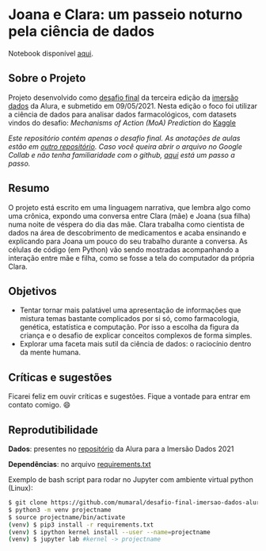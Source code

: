 # Joana e Clara: um passeio noturno pela ciência de dados

Notebook disponível [aqui](https://github.com/mumaral/desafio-final-imersao-dados-alura/blob/main/Desafio_Final_Murilo.ipynb).

## Sobre o Projeto

Projeto desenvolvido como [desafio final](https://github.com/alura-cursos/imersao-dados-desafio-final) da terceira edição da [imersão dados](https://github.com/alura-cursos/imersaodados3) da Alura, e submetido em 09/05/2021. Nesta edição o foco foi utilizar a ciência de dados para analisar dados farmacológicos, com datasets vindos do desafio: *Mechanisms of Action (MoA) Prediction* do [Kaggle](https://www.kaggle.com/c/lish-moa)

*Este repositório contém apenas o desafio final. As anotações de aulas estão em [outro repositório](https://github.com/mumaral/imersao-dados-alura). Caso você queira abrir o arquivo no Google Collab e não tenha familiaridade com o github, [aqui](https://github.com/mumaral/imersao-dados-alura) está um passo a passo.*

## Resumo

O projeto está escrito em uma linguagem narrativa, que lembra algo como uma crônica, expondo uma conversa entre Clara (mãe) e Joana (sua filha) numa noite de véspera do dia das mãe. Clara trabalha como cientista de dados na área de descobrimento de medicamentos e acaba ensinando e explicando para Joana um pouco do seu trabalho durante a conversa. As células de código (em Python) vão sendo mostradas acompanhando a interação entre mãe e filha, como se fosse a tela do computador da própria Clara.

## Objetivos

- Tentar tornar mais palatável uma apresentação de informações que mistura temas bastante complicados por si só, como farmacologia, genética, estatística e computação. Por isso a escolha da figura da criança e o desafio de explicar conceitos complexos de forma simples.
- Explorar uma faceta mais sutil da ciência de dados: o raciocínio dentro da mente humana.

## Críticas e sugestões

Ficarei feliz em ouvir críticas e sugestões. Fique a vontade para entrar em contato comigo. :smile:

## Reprodutibilidade

**Dados**: presentes no [repositório](https://github.com/alura-cursos/imersaodados3/tree/main/dados) da Alura para a Imersão Dados 2021

**Dependências**: no arquivo [requirements.txt](./requirements.txt)

Exemplo de bash script para rodar no Jupyter com ambiente virtual python (Linux):

```bash
$ git clone https://github.com/mumaral/desafio-final-imersao-dados-alura.git
$ python3 -m venv projectname
$ source projectname/bin/activate
(venv) $ pip3 install -r requirements.txt  
(venv) $ ipython kernel install --user --name=projectname
(venv) $ jupyter lab #kernel -> projectname
```






